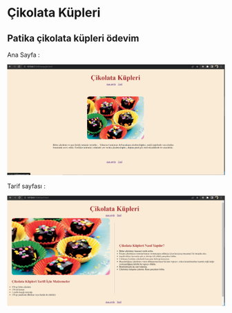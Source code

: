 # Çikolata Küpleri
## Patika çikolata küpleri  ödevim


Ana Sayfa :

![Ana Sayfa](./img/Ekran%20g%C3%B6r%C3%BCnt%C3%BCs%C3%BC1.png)

Tarif sayfası : 

![Tarif](./img/Ekran%20g%C3%B6r%C3%BCnt%C3%BCs%C3%BC2.png)
